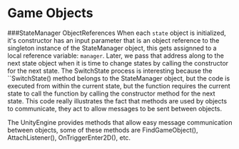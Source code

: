 # Game Objects

###StateManager ObjectReferences
When each ``state`` object is initialized, it's constructor has an input parameter that is an object reference to the singleton instance of the StateManager object, this gets assignned to a local reference variable: `manager`. Later, we pass that address along to the next state object when it is time to change states by calling the constructor for the next state.  The SwitchState process is interesting because the ``SwitchState() method belongs to the StateManager object, but the code is executed from within the current state, but the function requires the current state to call the function by calling the constructor method for the next state.  This code really illustrates the fact that methods are used by objects to communicate, they act to allow messages to be sent between objects. 

The UnityEngine provides methods that allow easy message communication between objects, some of these methods are FindGameObject(), AttachListener(), OnTriggerEnter2D(), etc.
